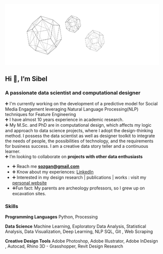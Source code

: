 <img src="https://github.com/sibelyozgan/sibelyozgan/blob/main/gifsib5.gif" width="screen" height="200">

## Hi 👋, I’m Sibel
### A passionate data scientist and computational designer</h3>

➕ I'm currently working on the development of a predictive model for Social Media Engagement leveraging Natural Language Processing(NLP) techniques for Feature Engineering<br/>
➕ I have almost 10 years experience in academic research.<br/>
➕ My M.Sc. and PhD are in computational design, which affects my logic and approach to data science projects, where I adopt the design-thinking method. I possess the data scientist as well as designer toolkit to integrate the needs of people, the possibilities of technology, and the requirements for business success. I am a creative data story teller and a continuous learner.<br/>
➕ I’m looking to collaborate on **projects with other data enthusiasts**
- ➕ Reach me **sozgan@gmail.com**
- ➕ Know about my experiences: [LinkedIn](https://www.linkedin.com/in/sibelyozgan/)
- ➕ Interested in my design research | publications | works : visit my [personal website](https://sibelozgan.com)
- ➕Fun fact: My parents are archeology professors, so I grew up on excavation sites. 

### Skills

**Programming Languages**
Python, Processing

**Data Science**
Machine Learning,
Exploratory Data Analysis, Statistical
Analysis, Data Visualization,
Deep Learning, NLP
SQL, Git , Web Scraping

**Creative Design Tools**
Adobe Photoshop, Adobe Illustrator,
Adobe InDesign , Autocad, Rhino 3D -
Grasshopper, Revit
Design Research 
<!--
**sibelyozgan/sibelyozgan** is a ✨ _special_ ✨ repository because its `README.md` (this file) appears on your GitHub profile.

Here are some ideas to get you started:

- 🔭 I’m currently working on ...
- 🌱 I’m currently learning ...
- 👯 I’m looking to collaborate on ...
- 🤔 I’m looking for help with ...
- 💬 Ask me about ...
- 📫 How to reach me: ...
- 😄 Pronouns: ...
- ⚡ Fun fact: ...
**-------------------------------------------------------------------------------------------------------------------------------**
<img src="https://github.com/sibelyozgan/sibelyozgan/blob/main/tas5.jpeg" width="450" height="270">
<img align="left" img src="https://github.com/sibelyozgan/sibelyozgan/blob/main/tas5.jpeg" width="480" height="270"/>
**Fun fact: My parents are archeology professors, so I grew up on excavation sites. Here is a photo:**
<img align="left" img src="https://github.com/sibelyozgan/sibelyozgan/blob/main/tas3.jpeg" width="480" height="300"/>
-->
